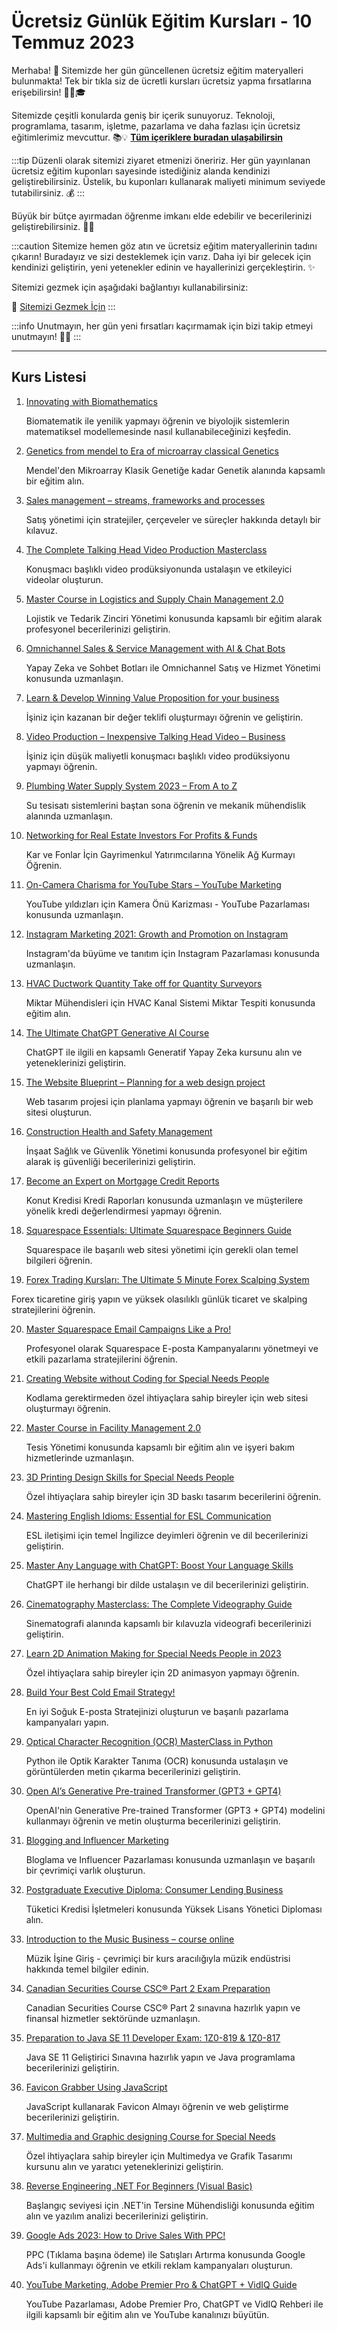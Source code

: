 # Ücretsiz Günlük Eğitim Kursları - 10 Temmuz 2023

Merhaba! 🌟 Sitemizde her gün güncellenen ücretsiz eğitim materyalleri bulunmakta! Tek bir tıkla siz de ücretli kursları ücretsiz yapma fırsatlarına erişebilirsin! 👨‍💻🎓

Sitemizde çeşitli konularda geniş bir içerik sunuyoruz. Teknoloji, programlama, tasarım, işletme, pazarlama ve daha fazlası için ücretsiz eğitimlerimiz mevcuttur. 📚💡 **[Tüm içeriklere buradan ulaşabilirsin](https://web3ogren.com/docs/category/bilgisayar-bilimleri)**

:::tip
Düzenli olarak sitemizi ziyaret etmenizi öneririz. Her gün yayınlanan ücretsiz eğitim kuponları sayesinde istediğiniz alanda kendinizi geliştirebilirsiniz. Üstelik, bu kuponları kullanarak maliyeti minimum seviyede tutabilirsiniz. 💰
:::

Büyük bir bütçe ayırmadan öğrenme imkanı elde edebilir ve becerilerinizi geliştirebilirsiniz. 🚀🌈

:::caution
Sitemize hemen göz atın ve ücretsiz eğitim materyallerinin tadını çıkarın! Buradayız ve sizi desteklemek için varız. Daha iyi bir gelecek için kendinizi geliştirin, yeni yetenekler edinin ve hayallerinizi gerçekleştirin. ✨

Sitemizi gezmek için aşağıdaki bağlantıyı kullanabilirsiniz:

🔗 [Sitemizi Gezmek İçin](https://web3ogren.com)
:::

:::info
Unutmayın, her gün yeni fırsatları kaçırmamak için bizi takip etmeyi unutmayın! 📅🔔
:::

--- 

## Kurs Listesi

1. [Innovating with Biomathematics](https://www.udemy.com/course/innovating-with-biomathematics/?couponCode=1BE0839D05AC733BE009)
   
   Biomatematik ile yenilik yapmayı öğrenin ve biyolojik sistemlerin matematiksel modellemesinde nasıl kullanabileceğinizi keşfedin.

2. [Genetics from mendel to Era of microarray classical Genetics](https://www.udemy.com/course/genetics-from-mendel-to-era-of-microarray-classical-genetics/?couponCode=27D1E6C6BE3101D91CCD)

   Mendel'den Mikroarray Klasik Genetiğe kadar Genetik alanında kapsamlı bir eğitim alın.

3. [Sales management – streams, frameworks and processes](https://www.udemy.com/course/sales-management-streams-frameworks-and-processes/?couponCode=07B7F57D4557CEC16397)

   Satış yönetimi için stratejiler, çerçeveler ve süreçler hakkında detaylı bir kılavuz.

4. [The Complete Talking Head Video Production Masterclass](https://www.udemy.com/course/the-complete-talking-head-video-production-masterclass/?couponCode=8FD58BDBE16038C31FF1)

   Konuşmacı başlıklı video prodüksiyonunda ustalaşın ve etkileyici videolar oluşturun.

5. [Master Course in Logistics and Supply Chain Management 2.0](https://www.udemy.com/course/logistics-and-suppy-chain-management/?couponCode=E219F68AD9FCCF70ED57)

   Lojistik ve Tedarik Zinciri Yönetimi konusunda kapsamlı bir eğitim alarak profesyonel becerilerinizi geliştirin.

6. [Omnichannel Sales & Service Management with AI & Chat Bots](https://www.udemy.com/course/omnichannel-sales-service-management-with-ai-chat-bots/?couponCode=3F991A74951A8D44DBEC)

   Yapay Zeka ve Sohbet Botları ile Omnichannel Satış ve Hizmet Yönetimi konusunda uzmanlaşın.

7. [Learn & Develop Winning Value Proposition for your business](https://www.udemy.com/course/learn-develop-winning-value-proposition-for-your-business/?couponCode=E38E594FF8049BEDFBFB)

   İşiniz için kazanan bir değer teklifi oluşturmayı öğrenin ve geliştirin.

8. [Video Production – Inexpensive Talking Head Video – Business](https://www.udemy.com/course/video-production-inexpensive-talking-head-video-business/?couponCode=A3404372EA18E42FF224)

   İşiniz için düşük maliyetli konuşmacı başlıklı video prodüksiyonu yapmayı öğrenin.

9. [Plumbing Water Supply System 2023 – From A to Z](https://www.udemy.com/course/mechanical-engineering-full-water-supply-system-a-z/?couponCode=BEF1166552B8275E777F)

   Su tesisatı sistemlerini baştan sona öğrenin ve mekanik mühendislik alanında uzmanlaşın.

10. [Networking for Real Estate Investors For Profits & Funds](https://www.udemy.com/course/networking-for-real-estate-investors/?couponCode=NFREIPFEXPJUL112023)

    Kar ve Fonlar İçin Gayrimenkul Yatırımcılarına Yönelik Ağ Kurmayı Öğrenin.

11. [On-Camera Charisma for YouTube Stars – YouTube Marketing](https://www.udemy.com/course/the-ultimate-90-minute-on-camera-media-training-course/?couponCode=7E73BC7F64AD917F5AFA)

    YouTube yıldızları için Kamera Önü Karizması - YouTube Pazarlaması konusunda uzmanlaşın.

12. [Instagram Marketing 2021: Growth and Promotion on Instagram](https://www.udemy.com/course/instagram-marketing-2021-growth-and-promotion-on-instagram/?couponCode=F733FE2C9E6883C5EAC3)

    Instagram'da büyüme ve tanıtım için Instagram Pazarlaması konusunda uzmanlaşın.

13. [HVAC Ductwork Quantity Take off for Quantity Surveyors](https://www.udemy.com/course/hvac-duct-quantity-take-off-for-quantity-surveyors/?couponCode=HVAC4UJULY23)

    Miktar Mühendisleri için HVAC Kanal Sistemi Miktar Tespiti konusunda eğitim alın.

14. [The Ultimate ChatGPT Generative AI Course](https://www.udemy.com/course/the-ultimate-chatgpt-generative-ai-course/?couponCode=426D64408634172B9343)

    ChatGPT ile ilgili en kapsamlı Generatif Yapay Zeka kursunu alın ve yeteneklerinizi geliştirin.

15. [The Website Blueprint – Planning for a web design project](https://www.udemy.com/course/planning-for-a-web-design-project/?couponCode=C0D3940273B402234701)

    Web tasarım projesi için planlama yapmayı öğrenin ve başarılı bir web sitesi oluşturun.

16. [Construction Health and Safety Management](https://www.udemy.com/course/construction-health-and-safety-management/?couponCode=9627D98D01AD995A0282)

    İnşaat Sağlık ve Güvenlik Yönetimi konusunda profesyonel bir eğitim alarak iş güvenliği becerilerinizi geliştirin.

17. [Become an Expert on Mortgage Credit Reports](https://www.udemy.com/course/become-an-expert-on-mortgage-credit-reports/?couponCode=JULYFREE)

    Konut Kredisi Kredi Raporları konusunda uzmanlaşın ve müşterilere yönelik kredi değerlendirmesi yapmayı öğrenin.

18. [Squarespace Essentials: Ultimate Squarespace Beginners Guide](https://www.udemy.com/course/squarespace-basics-for-website-managers/?couponCode=6C39B0C69B4A65693A52)

    Squarespace ile başarılı web sitesi yönetimi için gerekli olan temel bilgileri öğrenin.

19. [Forex Trading Kursları: The Ultimate 5 Minute Forex Scalping System](https://www.udemy.com/course/forex-trading-high-probability-day-trading-scalping-system/?couponCode=7FF8480E085C22E1822A)

   Forex ticaretine giriş yapın ve yüksek olasılıklı günlük ticaret ve skalping stratejilerini öğrenin.

20. [Master Squarespace Email Campaigns Like a Pro!](https://www.udemy.com/course/getting-started-with-squarespace-email-campaigns/?couponCode=9E1BCFF4A280A3326458)

    Profesyonel olarak Squarespace E-posta Kampanyalarını yönetmeyi ve etkili pazarlama stratejilerini öğrenin.

21. [Creating Website without Coding for Special Needs People](https://www.udemy.com/course/creating-website-without-coding-for-special-needs-people/?couponCode=DF691E47029F9B2CB937)

    Kodlama gerektirmeden özel ihtiyaçlara sahip bireyler için web sitesi oluşturmayı öğrenin.

22. [Master Course in Facility Management 2.0](https://www.udemy.com/course/facility-management-office-maintenance-services/?couponCode=8ED9B8723E3B69B937EF)

    Tesis Yönetimi konusunda kapsamlı bir eğitim alın ve işyeri bakım hizmetlerinde uzmanlaşın.

23. [3D Printing Design Skills for Special Needs People](https://www.udemy.com/course/special-needs-people-digital-tech-training/?couponCode=8EFCFC87B64F995E8C53)

    Özel ihtiyaçlara sahip bireyler için 3D baskı tasarım becerilerini öğrenin.

24. [Mastering English Idioms: Essential for ESL Communication](https://www.udemy.com/course/mastering-idioms/?couponCode=B4FD522DFE3623550CCB)

    ESL iletişimi için temel İngilizce deyimleri öğrenin ve dil becerilerinizi geliştirin.

25. [Master Any Language with ChatGPT: Boost Your Language Skills](https://www.udemy.com/course/master-any-language-with-chatgpt-boost-your-language-skills/?couponCode=1E7EE9B0C90D29A0B558)

    ChatGPT ile herhangi bir dilde ustalaşın ve dil becerilerinizi geliştirin.

26. [Cinematography Masterclass: The Complete Videography Guide](https://www.udemy.com/course/cinematography-masterclass/?couponCode=CINEMA7)

    Sinematografi alanında kapsamlı bir kılavuzla videografi becerilerinizi geliştirin.

27. [Learn 2D Animation Making for Special Needs People in 2023](https://www.udemy.com/course/learn-2d-animation-making-for-special-needs-people/?couponCode=94A4CF786B4882CE31D5)

    Özel ihtiyaçlara sahip bireyler için 2D animasyon yapmayı öğrenin.

28. [Build Your Best Cold Email Strategy!](https://www.udemy.com/course/cold-marketing-strategy/?couponCode=COLD607)

    En iyi Soğuk E-posta Stratejinizi oluşturun ve başarılı pazarlama kampanyaları yapın.

29. [Optical Character Recognition (OCR) MasterClass in Python](https://www.udemy.com/course/optical-character-recognition-ocr-masterclass-in-python/?couponCode=3034278E3DF84ABF6F09)

    Python ile Optik Karakter Tanıma (OCR) konusunda ustalaşın ve görüntülerden metin çıkarma becerilerinizi geliştirin.

30. [Open AI’s Generative Pre-trained Transformer (GPT3 + GPT4)](https://www.udemy.com/course/open-ais-generative-pre-trained-transformer-3-gpt3/?couponCode=2023GPT3)

    OpenAI'nin Generative Pre-trained Transformer (GPT3 + GPT4) modelini kullanmayı öğrenin ve metin oluşturma becerilerinizi geliştirin.

31. [Blogging and Influencer Marketing](https://www.udemy.com/course/blogging-and-influencer-marketing/?couponCode=BLOGFREE607)

    Bloglama ve Influencer Pazarlaması konusunda uzmanlaşın ve başarılı bir çevrimiçi varlık oluşturun.

32. [Postgraduate Executive Diploma: Consumer Lending Business](https://www.udemy.com/course/consumer_lending/?couponCode=051A2761BB6675FDB3B6)

    Tüketici Kredisi İşletmeleri konusunda Yüksek Lisans Yönetici Diploması alın.

33. [Introduction to the Music Business – course online](https://www.udemy.com/course/introduction-to-the-music-business-course-online/?couponCode=64E352CC23C1D762B3E5)

    Müzik İşine Giriş - çevrimiçi bir kurs aracılığıyla müzik endüstrisi hakkında temel bilgiler edinin.

34. [Canadian Securities Course CSC® Part 2 Exam Preparation](https://www.udemy.com/course/canadian-securities-course-csc-part-2-exam-prep/?couponCode=F796834D49A035F5BF29)

    Canadian Securities Course CSC® Part 2 sınavına hazırlık yapın ve finansal hizmetler sektöründe uzmanlaşın.

35. [Preparation to Java SE 11 Developer Exam: 1Z0-819 & 1Z0-817](https://www.udemy.com/course/oracle-certification-java-11-learnit/?couponCode=38FDFE0B1F72BCD5DC28)

    Java SE 11 Geliştirici Sınavına hazırlık yapın ve Java programlama becerilerinizi geliştirin.

36. [Favicon Grabber Using JavaScript](https://www.udemy.com/course/favicon-grabber/?couponCode=E9483A52300B293A6016)

    JavaScript kullanarak Favicon Almayı öğrenin ve web geliştirme becerilerinizi geliştirin.

37. [Multimedia and Graphic designing Course for Special Needs](https://www.udemy.com/course/graphic-designing-course-for-special-needs-people/?couponCode=C8049B4D024DCC98916A)

    Özel ihtiyaçlara sahip bireyler için Multimedya ve Grafik Tasarımı kursunu alın ve yaratıcı yeteneklerinizi geliştirin.

38. [Reverse Engineering .NET For Beginners (Visual Basic)](https://www.udemy.com/course/net-reverse-engineering/?couponCode=76D7E30374E6B1F07E06)

    Başlangıç ​​seviyesi için .NET'in Tersine Mühendisliği konusunda eğitim alın ve yazılım analizi becerilerinizi geliştirin.

39. [Google Ads 2023: How to Drive Sales With PPC!](https://www.udemy.com/course/google-ads-for-beginners-how-to-drive-sales-with-ppc/?couponCode=ADSFREE607)

    PPC (Tıklama başına ödeme) ile Satışları Artırma konusunda Google Ads'i kullanmayı öğrenin ve etkili reklam kampanyaları oluşturun.

40. [YouTube Marketing, Adobe Premier Pro & ChatGPT + VidIQ Guide](https://www.udemy.com/course/youtube-marketing-2022/?couponCode=LUCKYWATERRABBIT5)

    YouTube Pazarlaması, Adobe Premier Pro, ChatGPT ve VidIQ Rehberi ile ilgili kapsamlı bir eğitim alın ve YouTube kanalınızı büyütün.
